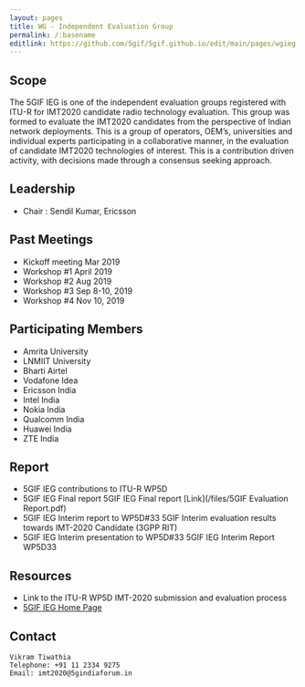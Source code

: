 ```yaml
---
layout: pages
title: WG - Independent Evaluation Group
permalink: /:basename
editlink: https://github.com/5gif/5gif.github.io/edit/main/pages/wgieg.md         
---
```


##  Scope

The 5GIF IEG is one of the independent evaluation groups registered with ITU-R for IMT2020 candidate radio technology evaluation. This group was formed to evaluate the IMT2020 candidates from the perspective of Indian network deployments. This is a group of operators, OEM’s, universities and individual experts participating in a collaborative manner, in the evaluation of candidate IMT2020 technologies of interest. This is a contribution driven activity, with decisions made through a 
consensus seeking approach.


## Leadership 
- Chair : Sendil Kumar,  Ericsson


## Past Meetings
- Kickoff meeting	Mar 2019
- Workshop #1	April 2019
- Workshop #2	Aug 2019
- Workshop #3	Sep 8-10, 2019
- Workshop #4	Nov 10, 2019

## Participating Members 
- Amrita University
- LNMIIT University
- Bharti Airtel
- Vodafone Idea
- Ericsson India
- Intel India
- Nokia India
- Qualcomm India
- Huawei India
- ZTE India

## Report
- 5GIF IEG contributions to ITU-R WP5D
- 5GIF IEG Final report 5GIF IEG Final report [Link](/files/5GIF Evaluation Report.pdf)
- 5GIF IEG Interim report to WP5D#33 5GIF Interim evaluation results towards IMT-2020 Candidate (3GPP RIT)
- 5GIF IEG Interim presentation to WP5D#33 5GIF IEG Interim Report WP5D33

## Resources

- Link to the ITU-R WP5D IMT-2020 submission and evaluation process
- [5GIF IEG Home Page](http://ieg.5gindiaforum.in)

## Contact

```
Vikram Tiwathia
Telephone: +91 11 2334 9275
Email: imt2020@5gindiaforum.in
```
